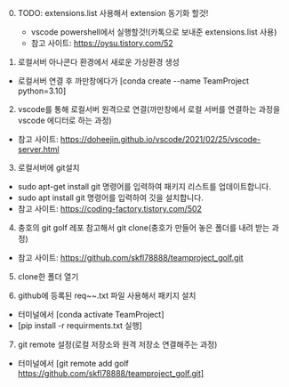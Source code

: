 0. TODO: extensions.list 사용해서 extension 동기화 할것!
    - vscode powershell에서 실행할것!(카톡으로 보내준 extensions.list 사용)
    - 참고 사이트: https://oysu.tistory.com/52

1. 로컬서버 아나콘다 환경에서 새로운 가상환경 생성
  - 로컬서버 연결 후 까만창에다가 [conda create --name TeamProject python=3.10]

2. vscode를 통해 로컬서버 원격으로 연결(까만창에서 로컬 서버를 연결하는 과정을 vscode 에디터로 하는 과정)
  - 참고 사이트:  https://doheejin.github.io/vscode/2021/02/25/vscode-server.html

3. 로컬서버에 git설치
  - sudo apt-get install git 명령어를 입력하여 패키지 리스트를 업데이트합니다.
  - sudo apt install git 명령어를 입력하여 깃을 설치합니다.
  - 참고 사이트: https://coding-factory.tistory.com/502

4. 충호의 git golf 레포 참고해서 git clone(충호가 만들어 놓은 폴더를 내려 받는 과정)
  - 참고 사이트: https://github.com/skfl78888/teamproject_golf.git

5. clone한 폴더 열기

6. github에 등록된 req~~.txt 파일 사용해서 패키지 설치
  - 터미널에서 [conda activate TeamProject]
  - [pip install -r requirments.txt 실행]

7. git remote 설정(로컬 저장소와 원격 저장소 연결해주는 과정)
  - 터미널에서 [git remote add golf https://github.com/skfl78888/teamproject_golf.git]